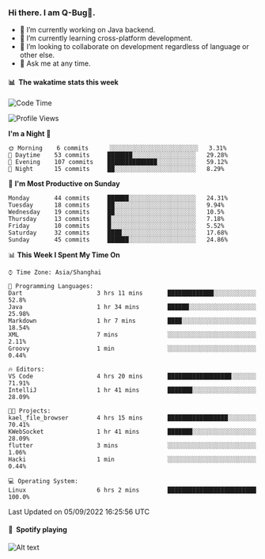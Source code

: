 ### Hi there. I am Q-Bug🐞.

- 🔭 I’m currently working on Java backend.
- 🌱 I’m currently learning cross-platform development.
- 👯 I’m looking to collaborate on development regardless of language or other else.
- 💬 Ask me at any time.

#### 📊 &nbsp;**The wakatime stats this week**  
<!--START_SECTION:waka-->
![Code Time](http://img.shields.io/badge/Code%20Time-16%20hrs%2042%20mins-blue)

![Profile Views](http://img.shields.io/badge/Profile%20Views-1-blue)

**I'm a Night 🦉** 

```text
🌞 Morning    6 commits      ░░░░░░░░░░░░░░░░░░░░░░░░░   3.31% 
🌆 Daytime    53 commits     ███████░░░░░░░░░░░░░░░░░░   29.28% 
🌃 Evening    107 commits    ██████████████░░░░░░░░░░░   59.12% 
🌙 Night      15 commits     ██░░░░░░░░░░░░░░░░░░░░░░░   8.29%

```
📅 **I'm Most Productive on Sunday** 

```text
Monday       44 commits     ██████░░░░░░░░░░░░░░░░░░░   24.31% 
Tuesday      18 commits     ██░░░░░░░░░░░░░░░░░░░░░░░   9.94% 
Wednesday    19 commits     ██░░░░░░░░░░░░░░░░░░░░░░░   10.5% 
Thursday     13 commits     █░░░░░░░░░░░░░░░░░░░░░░░░   7.18% 
Friday       10 commits     █░░░░░░░░░░░░░░░░░░░░░░░░   5.52% 
Saturday     32 commits     ████░░░░░░░░░░░░░░░░░░░░░   17.68% 
Sunday       45 commits     ██████░░░░░░░░░░░░░░░░░░░   24.86%

```


📊 **This Week I Spent My Time On** 

```text
⌚︎ Time Zone: Asia/Shanghai

💬 Programming Languages: 
Dart                     3 hrs 11 mins       █████████████░░░░░░░░░░░░   52.8% 
Java                     1 hr 34 mins        ██████░░░░░░░░░░░░░░░░░░░   25.98% 
Markdown                 1 hr 7 mins         ████░░░░░░░░░░░░░░░░░░░░░   18.54% 
XML                      7 mins              ░░░░░░░░░░░░░░░░░░░░░░░░░   2.11% 
Groovy                   1 min               ░░░░░░░░░░░░░░░░░░░░░░░░░   0.44%

🔥 Editors: 
VS Code                  4 hrs 20 mins       ██████████████████░░░░░░░   71.91% 
IntelliJ                 1 hr 41 mins        ███████░░░░░░░░░░░░░░░░░░   28.09%

🐱‍💻 Projects: 
kael_file_browser        4 hrs 15 mins       █████████████████░░░░░░░░   70.41% 
KWebSocket               1 hr 41 mins        ███████░░░░░░░░░░░░░░░░░░   28.09% 
flutter                  3 mins              ░░░░░░░░░░░░░░░░░░░░░░░░░   1.06% 
Hacki                    1 min               ░░░░░░░░░░░░░░░░░░░░░░░░░   0.44%

💻 Operating System: 
Linux                    6 hrs 2 mins        █████████████████████████   100.0%

```


 Last Updated on 05/09/2022 16:25:56 UTC
<!--END_SECTION:waka-->

#### 🎵 &nbsp;**Spotify playing**  
![Alt text](https://spotify-recently-played-readme.vercel.app/api?user=e5y1o4x7kdt9kf2blu4wvmb4s&unique={true|1|on|yes})
